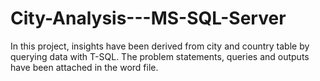 # City-Analysis---MS-SQL-Server
In this project, insights have been derived from city and country table by querying data with T-SQL. 
The problem statements, queries and outputs have been attached in the word file. 
